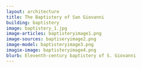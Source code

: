 ```yaml
---
layout: architecture
title: The Baptistery of San Giovanni
building: baptistery
image: baptistery_1.jpg
image-articles: baptisteryimage1.png
image-sources: baptiseryimage2.png
image-model: baptisteryimage3.png 
imagie-image: baptisteryimage4.png
blurb: Eleventh-century baptistery of S. Giovanni
---
```





